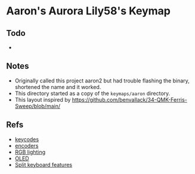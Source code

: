 # Aaron's Aurora Lily58's Keymap

## Todo

- 

## Notes

- Originally called this project aaron2 but had trouble flashing the binary, shortened the name and it worked.
- This directory started as a copy of the `keymaps/aaron` directory.
- This layout inspired by https://github.com/benvallack/34-QMK-Ferris-Sweep/blob/main/

## Refs

- [keycodes](https://github.com/qmk/qmk_firmware/blob/master/docs/keycodes.md)
- [encoders](https://github.com/qmk/qmk_firmware/blob/master/docs/feature_encoders.md)
- [RGB lighting](https://github.com/qmk/qmk_firmware/blob/master/docs/feature_rgblight.md)
- [OLED](https://github.com/qmk/qmk_firmware/blob/master/docs/feature_oled_driver.md)
- [Split keyboard features](https://github.com/qmk/qmk_firmware/blob/master/docs/feature_split_keyboard.md)